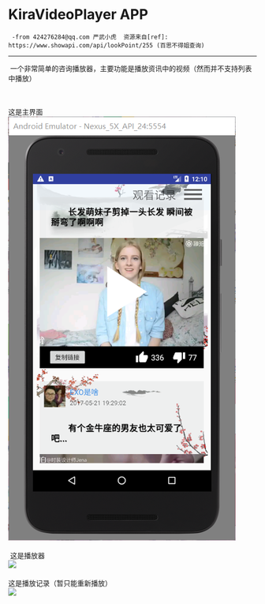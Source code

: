 ﻿KiraVideoPlayer APP
===========================
     -from 424276284@qq.com 严武小虎  资源来自[ref]: https://www.showapi.com/api/lookPoint/255 (百思不得姐查询)
---------------------------------------------------
  一个非常简单的咨询播放器，主要功能是播放资讯中的视频（然而并不支持列表中播放）<br><br>
  

  这是主界面<br>
![](https://github.com/KIRAyeetar/KiraVideoPlayer/raw/master/Images/main.png)<br> <br>
  这是播放器<br>
![](https://github.com/KIRAyeetar/KiraVideoPlayerraw/master/Images/video.png)<br> <br>
  这是播放记录（暂只能重新播放）<br>
![](https://github.com/KIRAyeetar/KiraVideoPlayerraw/master/Images/recordings.png)<br>  <br>

